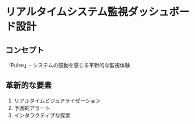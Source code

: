 # リアルタイムシステム監視ダッシュボード設計

## コンセプト
「Pulse」- システムの鼓動を感じる革新的な監視体験

## 革新的な要素  
1. リアルタイムビジュアライゼーション
2. 予測的アラート
3. インタラクティブな探索
